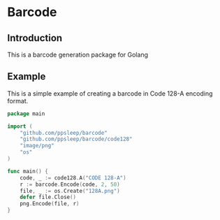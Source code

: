 # Barcode

## Introduction

This is a barcode generation package for Golang

## Example

This is a simple example of creating a barcode in Code 128-A encoding format.

```go
package main

import (
    "github.com/ppsleep/barcode"
    "github.com/ppsleep/barcode/code128"
    "image/png"
    "os"
)

func main() {
    code, _ := code128.A("CODE 128-A")
    r := barcode.Encode(code, 2, 50)
    file, _ := os.Create("128A.png")
    defer file.Close()
    png.Encode(file, r)
}
```

